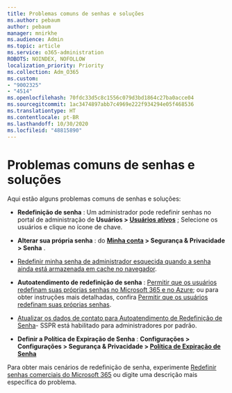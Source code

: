```yaml
---
title: Problemas comuns de senhas e soluções
ms.author: pebaum
author: pebaum
manager: mnirkhe
ms.audience: Admin
ms.topic: article
ms.service: o365-administration
ROBOTS: NOINDEX, NOFOLLOW
localization_priority: Priority
ms.collection: Adm_O365
ms.custom:
- "9002325"
- "4514"
ms.openlocfilehash: 70fdc33d5c8c1556c079d3bd1864c27ba0acce04
ms.sourcegitcommit: 1ac3474897abb7c4969e222f934294e05f468536
ms.translationtype: HT
ms.contentlocale: pt-BR
ms.lasthandoff: 10/30/2020
ms.locfileid: "48815890"
---
```

# <a name="common-password-issues-and-resolutions"></a>Problemas comuns de senhas e soluções

Aqui estão alguns problemas comuns de senhas e soluções:

- **Redefinição de senha** : Um administrador pode redefinir senhas no portal de administração de **Usuários > [Usuários ativos](https://portal.office.com/adminportal/home#/users)** ; Selecione os usuários e clique no ícone de chave.

- **Alterar sua própria senha** : do **[Minha conta](https://portal.office.com/account/#home) > Segurança & Privacidade > Senha** .

- [Redefinir minha senha de administrador esquecida quando a senha ainda está armazenada em cache no navegador](https://docs.microsoft.com/microsoft-365/admin/add-users/reset-passwords?view=o365-worldwide#reset-my-admin-password).

- **Autoatendimento de redefinição de senha** : [Permitir que os usuários redefinam suas próprias senhas no Microsoft 365 e no Azure](https://portal.office.com/adminportal/home#/SettingsMultiPivot/:/Settings/L1/SelfServiceReset); ou para obter instruções mais detalhadas, confira [Permitir que os usuários redefinam suas próprias senhas](https://docs.microsoft.com/microsoft-365/admin/add-users/let-users-reset-passwords).

- [Atualizar os dados de contato para Autoatendimento de Redefinição de Senha](https://go.microsoft.com/fwlink/?linkid=849451)- SSPR está habilitado para administradores por padrão. 

- **Definir a Política de Expiração de Senha** : **Configurações > Configurações > Segurança & Privacidade > [Política de Expiração de Senha](https://admin.microsoft.com/AdminPortal/Home#/SettingsMultiPivot/:/Settings/L1/PasswordPolicy)**

Para obter mais cenários de redefinição de senha, experimente [Redefinir senhas comerciais do Microsoft 365](https://docs.microsoft.com/microsoft-365/admin/add-users/reset-passwords) ou digite uma descrição mais específica do problema.
